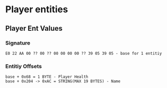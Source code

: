 # Player entities

## Player Ent Values

### Signature

````
E0 22 AA 00 ?? 00 ?? 00 00 00 00 ?? 39 05 39 05 - base for 1 entitiy
````

### Entitiy Offsets

````
base + 0x68 = 1 BYTE - Player Health
base + 0x204 -> 0xAC = STRING(MAX 19 BYTES) - Name
````

